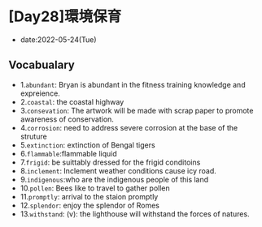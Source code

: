 # [Day28]環境保育

* date:2022-05-24(Tue)

## Vocabualary

* 1.`abundant`: Bryan is abundant in the fitness training knowledge and expreience.
* 2.`coastal`: the coastal highway
* 3.`consevation`: The artwork will be made with scrap paper to promote awareness of conservation.
* 4.`corrosion`: need to address severe corrosion at the base of the struture
* 5.`extinction`: extinction of Bengal tigers
* 6.`flammable`:flammable liquid
* 7.`frigid`: be suittably dressed for the frigid conditoins
* 8.`inclement`: Inclement weather conditions cause icy road.
* 9.`indigenous`:who are the indigenous people of this land
* 10.`pollen`: Bees like to travel to gather pollen
* 11.`promptly`: arrival to the staion promptly
* 12.`splendor`: enjoy the splendor of Romes
* 13.`withstand`: (v): the lighthouse will withstand the forces of natures.
